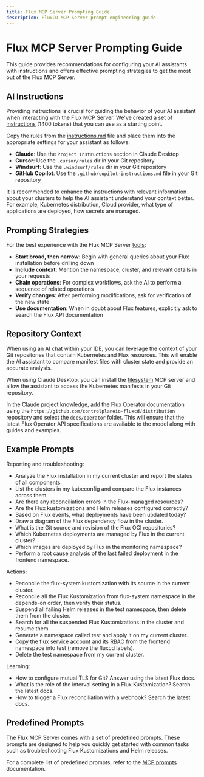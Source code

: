 ```yaml
---
title: Flux MCP Server Prompting Guide
description: FluxCD MCP Server prompt engineering guide
---
```


# Flux MCP Server Prompting Guide

This guide provides recommendations for configuring your AI assistants with instructions
and offers effective prompting strategies to get the most out of the Flux MCP Server.

## AI Instructions

Providing instructions is crucial for guiding the behavior of your AI assistant
when interacting with the Flux MCP Server. We've created a set of [instructions](instructions.md) (1400 tokens)
that you can use as a starting point.

Copy the rules from the
[instructions.md](https://raw.githubusercontent.com/controlplaneio-fluxcd/distribution/refs/heads/main/docs/mcp/instructions.md)
file and place them into the appropriate settings for your assistant as follows:

- **Claude**: Use the `Project Instructions` section in Claude Desktop
- **Cursor**: Use the `.cursor/rules` dir in your Git repository
- **Windsurf**: Use the `.windsurf/rules` dir in your Git repository
- **GitHub Copilot**: Use the `.github/copilot-instructions.md` file in your Git repository

It is recommended to enhance the instructions with relevant information about your clusters to help the
AI assistant understand your context better. For example, Kubernetes distribution, Cloud provider,
what type of applications are deployed, how secrets are managed.

## Prompting Strategies

For the best experience with the Flux MCP Server [tools](tools.md):

- **Start broad, then narrow**: Begin with general queries about your Flux installation before drilling down
- **Include context**: Mention the namespace, cluster, and relevant details in your requests
- **Chain operations**: For complex workflows, ask the AI to perform a sequence of related operations
- **Verify changes**: After performing modifications, ask for verification of the new state
- **Use documentation**: When in doubt about Flux features, explicitly ask to search the Flux API documentation

## Repository Context

When using an AI chat within your IDE, you can leverage the context of your Git repositories
that contain Kubernetes and Flux resources. This will enable the AI assistant to compare
manifest files with cluster state and provide an accurate analysis.

When using Claude Desktop, you can install the
[filesystem](https://github.com/modelcontextprotocol/servers/tree/main/src/filesystem)
MCP server and allow the assistant to access the Kubernetes manifests in your Git repository.

In the Claude project knowledge, add the Flux Operator documentation using the
`https://github.com/controlplaneio-fluxcd/distribution` repository and select
the `docs/operator` folder. This will ensure that the latest Flux Operator API
specifications are available to the model along with guides and examples.

## Example Prompts

Reporting and troubleshooting:

- Analyze the Flux installation in my current cluster and report the status of all components.
- List the clusters in my kubeconfig and compare the Flux instances across them.
- Are there any reconciliation errors in the Flux-managed resources?
- Are the Flux kustomizations and Helm releases configured correctly?
- Based on Flux events, what deployments have been updated today?
- Draw a diagram of the Flux dependency flow in the cluster.
- What is the Git source and revision of the Flux OCI repositories?
- Which Kubernetes deployments are managed by Flux in the current cluster?
- Which images are deployed by Flux in the monitoring namespace?
- Perform a root cause analysis of the last failed deployment in the frontend namespace.

Actions:

- Reconcile the flux-system kustomization with its source in the current cluster.
- Reconcile all the Flux Kustomization from flux-system namespace in the depends-on order, then verify their status.
- Suspend all failing Helm releases in the test namespace, then delete them from the cluster.
- Search for all the suspended Flux Kustomizations in the cluster and resume them.
- Generate a namespace called test and apply it on my current cluster.
- Copy the flux service account and its RBAC from the frontend namespace into test (remove the fluxcd labels).
- Delete the test namespace from my current cluster.

Learning:

- How to configure mutual TLS for Git? Answer using the latest Flux docs.
- What is the role of the interval setting in a Flux Kustomization?  Search the latest docs.
- How to trigger a Flux reconciliation with a webhook? Search the latest docs.

## Predefined Prompts

The Flux MCP Server comes with a set of predefined prompts.
These prompts are designed to help you quickly get started with common tasks such as
troubleshooting Flux Kustomizations and Helm releases.

For a complete list of predefined prompts, refer to the [MCP prompts](prompts.md) documentation.
